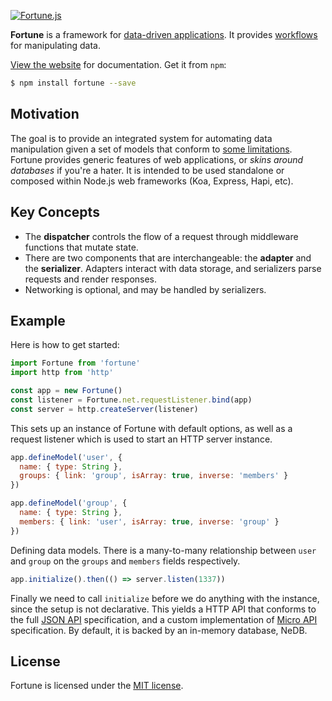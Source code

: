 [![Fortune.js](https://fortunejs.github.io/fortune-website/assets/fortune_logo.svg)](http://fortunejs.com/)

**Fortune** is a framework for [data-driven applications](https://groups.drupal.org/node/143074). It provides [workflows](https://en.wikipedia.org/wiki/Workflow) for manipulating data.

[View the website](http://fortunejs.com) for documentation. Get it from `npm`:

```sh
$ npm install fortune --save
```


## Motivation

The goal is to provide an integrated system for automating data manipulation given a set of models that conform to [some limitations](https://github.com/fortunejs/fortune/blob/rewrite/lib/index.js#L113). Fortune provides generic features of web applications, or *skins around databases* if you're a hater. It is intended to be used standalone or composed within Node.js web frameworks (Koa, Express, Hapi, etc).


## Key Concepts

- The **dispatcher** controls the flow of a request through middleware functions that mutate state.
- There are two components that are interchangeable: the **adapter** and the **serializer**. Adapters interact with data storage, and serializers parse requests and render responses.
- Networking is optional, and may be handled by serializers.


## Example

Here is how to get started:

```js
import Fortune from 'fortune'
import http from 'http'

const app = new Fortune()
const listener = Fortune.net.requestListener.bind(app)
const server = http.createServer(listener)
```

This sets up an instance of Fortune with default options, as well as a request listener which is used to start an HTTP server instance.

```js
app.defineModel('user', {
  name: { type: String },
  groups: { link: 'group', isArray: true, inverse: 'members' }
})

app.defineModel('group', {
  name: { type: String },
  members: { link: 'user', isArray: true, inverse: 'group' }
})
```

Defining data models. There is a many-to-many relationship between `user` and `group` on the `groups` and `members` fields respectively.

```js
app.initialize().then(() => server.listen(1337))
```

Finally we need to call `initialize` before we do anything with the instance, since the setup is not declarative. This yields a HTTP API that conforms to the full [JSON API](http://jsonapi.org) specification, and a custom implementation of [Micro API](http://micro-api.org) specification. By default, it is backed by an in-memory database, NeDB.


## License

Fortune is licensed under the [MIT license](https://raw.githubusercontent.com/fortunejs/fortune/rewrite/LICENSE).
